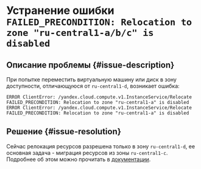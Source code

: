 # Устранение ошибки `FAILED_PRECONDITION: Relocation to zone "ru-central1-a/b/c" is disabled`


## Описание проблемы {#issue-description}

При попытке переместить виртуальную машину или диск в зону доступности, отличающуюся от `ru-central1-d`, возникает ошибка:

```
ERROR ClientError: /yandex.cloud.compute.v1.InstanceService/Relocate
FAILED_PRECONDITION: Relocation to zone "ru-central1-a" is disabled
ERROR ClientError: /yandex.cloud.compute.v1.InstanceService/Relocate
FAILED_PRECONDITION: Relocation to zone "ru-central1-a" is disabled
```

## Решение {#issue-resolution}

Сейчас релокация ресурсов разрешена только в зону `ru-central1-d`, ее основная задача - миграция ресурсов из зоны `ru-central1-c`. Подробнее об этом можно прочитать в [документации](../../../compute/operations/vm-control/vm-change-zone.md).